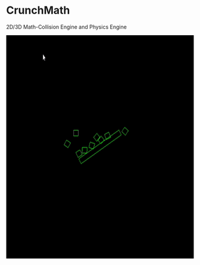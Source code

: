 # CrunchMath
2D/3D Math-Collision Engine and Physics Engine

<p align="center">
  <img width="800" height="600" src="Resources/Branding/Demo.gif">
</p>
